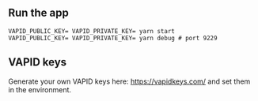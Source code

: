 ## Run the app

```
VAPID_PUBLIC_KEY= VAPID_PRIVATE_KEY= yarn start
VAPID_PUBLIC_KEY= VAPID_PRIVATE_KEY= yarn debug # port 9229
```

## VAPID keys
Generate your own VAPID keys here: https://vapidkeys.com/ and set them in the environment.

